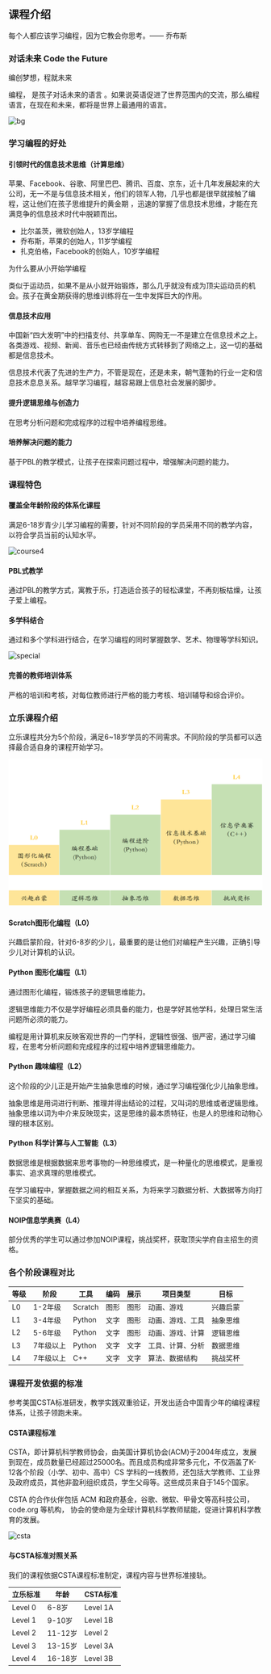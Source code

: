 ## 课程介绍

每个人都应该学习编程，因为它教会你思考。—— 乔布斯



### 对话未来 Code the Future

编创梦想，程就未来

编程， 是孩子对话未来的语言 。如果说英语促进了世界范围内的交流，那么编程语言，在现在和未来，都将是世界上最通用的语言。

![bg](https://rss.leaplearner.com/assets/pc/home/top-banner.png )



### 学习编程的好处

#### 引领时代的信息技术思维（计算思维）

苹果、Facebook、谷歌、阿里巴巴、腾讯、百度、京东，近十几年发展起来的大公司，无一不是与信息技术相关，他们的领军人物，几乎也都是很早就接触了编程，这让他们在孩子思维提升的黄金期 ，迅速的掌握了信息技术思维，才能在充满竞争的信息技术时代中脱颖而出。

* 比尔盖茨，微软创始人，13岁学编程
* 乔布斯，苹果的创始人，11岁学编程
* 扎克伯格，Facebook的创始人，10岁学编程

<div class="admonition hint ">
<p class="first admonition-title">为什么要从小开始学编程</p>
<p class="last">类似于运动员，如果不是从小就开始锻炼，那么几乎就没有成为顶尖运动员的机会。孩子在黄金期获得的思维训练将在一生中发挥巨大的作用。</p>
</div>

#### 信息技术应用

中国新“四大发明”中的扫描支付、共享单车、网购无一不是建立在信息技术之上。各类游戏、视频、新闻、音乐也已经由传统方式转移到了网络之上，这一切的基础都是信息技术。

信息技术代表了先进的生产力，不管是现在，还是未来，朝气蓬勃的行业一定和信息技术息息关系。越早学习编程，越容易跟上信息社会发展的脚步。



#### 提升逻辑思维与创造力

在思考分析问题和完成程序的过程中培养编程思维。



#### 培养解决问题的能力

基于PBL的教学模式，让孩子在探索问题过程中，增强解决问题的能力。



### 课程特色

#### 覆盖全年龄阶段的体系化课程

满足6-18岁青少儿学习编程的需要，针对不同阶段的学员采用不同的教学内容，以符合学员当前的认知水平。

![course4](C:/Data/sphinx_docs/course_introduction/images/introduction/course4.png)

#### PBL式教学

通过PBL的教学方式，寓教于乐，打造适合孩子的轻松课堂，不再刻板枯燥，让孩子爱上编程。 



#### 多学科结合

通过和多个学科进行结合，在学习编程的同时掌握数学、艺术、物理等学科知识。

![special](C:/Data/sphinx_docs/course_introduction/images/introduction/special.png)

#### 完善的教师培训体系

严格的培训和考核，对每位教师进行严格的能力考核、培训辅导和综合评价。 



### 立乐课程介绍

立乐课程共分为5个阶段，满足6~18岁学员的不同需求。不同阶段的学员都可以选择最合适自身的课程开始学习。

![curriculum](../images/introduction/curriculum.png)





#### Scratch图形化编程（L0）

兴趣启蒙阶段，针对6-8岁的少儿，最重要的是让他们对编程产生兴趣，正确引导少儿对计算机的认识。

#### Python 图形化编程（L1）

通过图形化编程，锻炼孩子的逻辑思维能力。

逻辑思维能力不仅是学好编程必须具备的能力，也是学好其他学科，处理日常生活问题所必须的能力。

编程是用计算机来反映客观世界的一门学科，逻辑性很强、很严密，通过学习编程，在思考分析问题和完成程序的过程中培养逻辑思维能力。

#### Python 趣味编程（L2）

这个阶段的少儿正是开始产生抽象思维的时候，通过学习编程强化少儿抽象思维。

抽象思维是用词进行判断、推理并得出结论的过程，又叫词的思维或者逻辑思维。抽象思维以词为中介来反映现实，这是思维的最本质特征，也是人的思维和动物心理的根本区别。 

#### Python 科学计算与人工智能（L3）

数据思维是根据数据来思考事物的一种思维模式，是一种量化的思维模式，是重视事实、追求真理的思维模式。 

在学习编程中，掌握数据之间的相互关系，为将来学习数据分析、大数据等方向打下坚实的基础。

#### NOIP信息学奥赛（L4）

部分优秀的学生可以通过参加NOIP课程，挑战奖杯，获取顶尖学府自主招生的资格。



### 各个阶段课程对比

| 等级 | 阶段      | 工具    | 编码 | 展示 | 项目类型         | 目标     |
| ---- | --------- | ------- | ---- | ---- | ---------------- | -------- |
| L0   | 1-2年级   | Scratch | 图形 | 图形 | 动画、游戏       | 兴趣启蒙 |
| L1   | 3-4年级   | Python  | 文字 | 图形 | 动画、游戏、工具 | 抽象思维 |
| L2   | 5-6年级   | Python  | 文字 | 图形 | 动画、游戏、计算 | 逻辑思维 |
| L3   | 7年级以上 | Python  | 文字 | 文字 | 工具、计算、分析 | 数据思维 |
| L4   | 7年级以上 | C++     | 文字 | 文字 | 算法、数据结构   | 挑战奖杯 |



### 课程开发依据的标准

参考美国CSTA标准研发，教学实践双重验证，开发出适合中国青少年的编程课程体系，让孩子领跑未来。 

#### CSTA课程标准

CSTA，即计算机科学教师协会，由美国计算机协会(ACM)于2004年成立，发展到现在，成员数量已经超过25000名。而且成员构成非常多元化，不仅涵盖了K-12各个阶段（小学、初中、高中）CS 学科的一线教师，还包括大学教师、工业界及政府成员，其他非盈利组织成员，学生父母等。这些成员来自于145个国家。

CSTA 的合作伙伴包括 ACM 和政府基金，谷歌、微软、甲骨文等高科技公司，code.org 等机构， 协会的使命是为全球计算机科学教师赋能，促进计算机科学教育的发展。

![csta](C:/Data/sphinx_docs/course_introduction/images/introduction/csta.png)



#### 与CSTA标准对照关系

我们的课程依据CSTA课程标准制定，课程内容与世界标准接轨。

| 立乐标准 | 年龄    | CSTA标准 |
| -------- | ------- | -------- |
| Level 0  | 6-8岁   | Level 1A |
| Level 1  | 9-10岁  | Level 1B |
| Level 2  | 11-12岁 | Level 2  |
| Level 3  | 13-15岁 | Level 3A |
| Level 4  | 16-18岁 | Level 3B |

#### 





